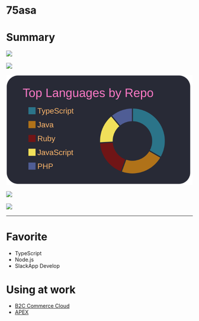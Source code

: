 # 75asa

# Summary

![](https://komarev.com/ghpvc/?username=75asa&color=blueviolet)

[![](https://raw.githubusercontent.com/75asa/75asa/master/profile-summary-card-output/dracula/1-profile-details.svg)](https://github.com/vn7n24fzkq/github-profile-summary-cards)

[![](https://raw.githubusercontent.com/75asa/75asa/master/profile-summary-card-output/dracula/1-repos-per-language.svg)](https://github.com/vn7n24fzkq/github-profile-summary-cards)

[![](https://raw.githubusercontent.com/75asa/75asa/master/profile-summary-card-output/dracula/1-most-commit-language.svg)](https://github.com/vn7n24fzkq/github-profile-summary-cards)


[![](https://raw.githubusercontent.com/75asa/75asa/master/profile-summary-card-output/dracula/1-stats.svg)](https://github.com/vn7n24fzkq/github-profile-summary-cards)

---

# Favorite
- TypeScript
- Node.js
- SlackApp Develop

# Using at work
- [B2C Commerce Cloud](https://www.salesforce.com/products/commerce-cloud/ecommerce/)
- [APEX](https://developer.salesforce.com/docs/atlas.apexcode.meta/apexcode/apex_intro_what_is_apex.htm)
